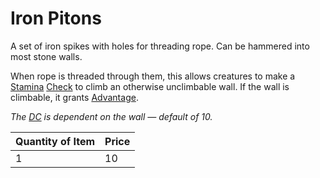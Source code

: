 # Iron Pitons

A set of iron spikes with holes for threading rope. Can be hammered into most stone walls.

When rope is threaded through them, this allows creatures to make a [Stamina](../../../Player%20Characters/Attributes/Stamina.md) [Check](../../../Game%20Procedures/Core%20Procedures/Check.md) to climb an otherwise unclimbable wall. If the wall is climbable, it grants [Advantage](../../../Game%20Procedures/Die%20Rolling%20Mechanics/Advantage.md).

*The [DC](../../../Game%20Procedures/Core%20Procedures/DC.md) is dependent on the wall — default of 10.*

| Quantity of Item | Price |
| ---------------- | ----- |
| 1                | 10    |
